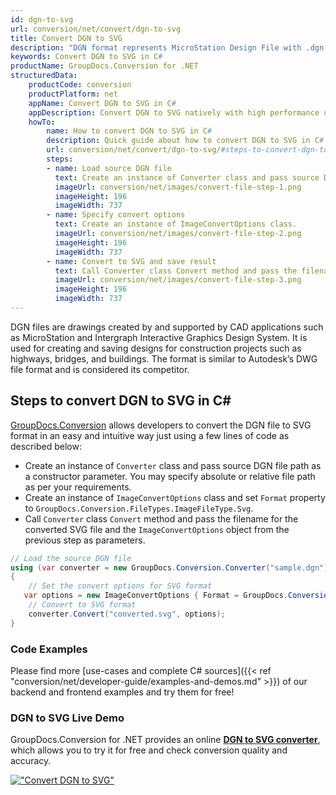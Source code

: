 ```yaml
---
id: dgn-to-svg
url: conversion/net/convert/dgn-to-svg
title: Convert DGN to SVG
description: "DGN format represents MicroStation Design File with .dgn extension. Learn how to convert DGN to SVG file programmatically in C# language using GroupDocs.Conversion for .NET library."
keywords: Convert DGN to SVG in C#
productName: GroupDocs.Conversion for .NET
structuredData:
    productCode: conversion
    productPlatform: net
    appName: Convert DGN to SVG in C#
    appDescription: Convert DGN to SVG natively with high performance using C# language and server side GroupDocs.Conversion for .NET APIs, without the use of any software like Microsoft or Open Office.
    howTo:
        name: How to convert DGN to SVG in C# 
        description: Quick guide about how to convert DGN to SVG in C# with high performance and accuracy.
        url: conversion/net/convert/dgn-to-svg/#steps-to-convert-dgn-to-svg-in-c
        steps:
        - name: Load source DGN file 
          text: Create an instance of Converter class and pass source DGN file path as a constructor parameter. You may specify absolute or relative file path as per your requirements. 
          imageUrl: conversion/net/images/convert-file-step-1.png
          imageHeight: 196
          imageWidth: 737
        - name: Specify convert options 
          text: Create an instance of ImageConvertOptions class.
          imageUrl: conversion/net/images/convert-file-step-2.png
          imageHeight: 196
          imageWidth: 737
        - name: Convert to SVG and save result 
          text: Call Converter class Convert method and pass the filename for the converted HTML file and the ImageConvertOptions object from the previous step as parameters.
          imageUrl: conversion/net/images/convert-file-step-3.png
          imageHeight: 196
          imageWidth: 737
---
```


DGN files are drawings created by and supported by CAD applications such as MicroStation and Intergraph Interactive Graphics Design System. It is used for creating and saving designs for construction projects such as highways, bridges, and buildings. The format is similar to Autodesk’s DWG file format and is considered its competitor.

## Steps to convert DGN to SVG in C#

[GroupDocs.Conversion](https://products.groupdocs.com/conversion/net) allows developers to convert the DGN file to SVG format in an easy and intuitive way just using a few lines of code as described below:

* Create an instance of `Converter` class and pass source DGN file path as a constructor parameter. You may specify absolute or relative file path as per your requirements. 
* Create an instance of `ImageConvertOptions` class and set `Format` property to `GroupDocs.Conversion.FileTypes.ImageFileType.Svg`.
* Call `Converter` class `Convert` method and pass the filename for the converted SVG file and the `ImageConvertOptions` object from the previous step as parameters.

```csharp
// Load the source DGN file
using (var converter = new GroupDocs.Conversion.Converter("sample.dgn"))
{
    // Set the convert options for SVG format
   var options = new ImageConvertOptions { Format = GroupDocs.Conversion.FileTypes.ImageFileType.Svg };
    // Convert to SVG format
    converter.Convert("converted.svg", options);
}
```

### Code Examples

Please find more [use-cases and complete C# sources]({{< ref "conversion/net/developer-guide/examples-and-demos.md" >}}) of our backend and frontend examples and try them for free!

### DGN to SVG Live Demo

GroupDocs.Conversion for .NET provides an online [**DGN to SVG converter**](https://products.groupdocs.app/conversion/dgn-to-svg), which allows you to try it for free and check conversion quality and accuracy.

[!["Convert DGN to SVG"](conversion/net/images/convert-to-svg/convert-dgn-to-svg.png)](https://products.groupdocs.app/conversion/dgn-to-svg)